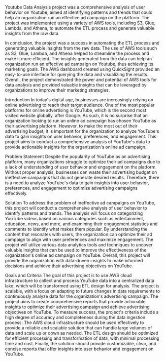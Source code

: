Youtube Data Analysis project was a comprehensive analysis of user behavior on Youtube, aimed at identifying patterns and trends that could help an organization run an effective ad campaign on the platform. The project was implemented using a variety of AWS tools, including S3, Glue, Lambda, and Athena, to automate the ETL process and generate valuable insights from the raw data.

In conclusion, the project was a success in automating the ETL process and generating valuable insights from the raw data. The use of AWS tools such as S3, Glue, Lambda, and Athena helped to streamline the process and make it more efficient. The insights generated from the data can help an organization run an effective ad campaign on Youtube, thus achieving its marketing goals. The AWS dashboard created using QuickSight provided an easy-to-use interface for querying the data and visualizing the results. Overall, the project demonstrated the power and potential of AWS tools for data analysis and provided valuable insights that can be leveraged by organizations to improve their marketing strategies.







Introduction
In today's digital age, businesses are increasingly relying on online advertising to reach their target audience. One of the most popular platforms for online advertising is YouTube, which is the second most visited website globally, after Google. As such, it is no surprise that an organization looking to run an online ad campaign has chosen YouTube as their advertising platform. However, to make the most out of their advertising budget, it is important for the organization to analyze YouTube's data to gain insights on user behavior, preferences, and engagement. This project aims to conduct a comprehensive analysis of YouTube's data to provide actionable insights for the organization's online ad campaign.

Problem Statement
Despite the popularity of YouTube as an advertising platform, many organizations struggle to optimize their ad campaigns due to a lack of understanding of user behavior and engagement on the platform. Without proper analysis, businesses can waste their advertising budget on ineffective campaigns that do not generate desired results. Therefore, there is a need to analyze YouTube's data to gain insights into user behavior, preferences, and engagement to optimize advertising campaigns effectively.

Solution
To address the problem of ineffective ad campaigns on YouTube, this project will conduct a comprehensive analysis of user behavior to identify patterns and trends. The analysis will focus on categorizing YouTube videos based on various categories such as entertainment, education, news, and more, and examining their engagement statistics and comments to identify what makes them popular. By understanding the content that resonates with users, the organization can optimize their ad campaign to align with user preferences and maximize engagement. The project will utilize various data analytics tools and techniques to uncover valuable insights that can be used to improve the effectiveness of the organization's online ad campaign on YouTube. Overall, this project will provide the organization with data-driven insights to make informed decisions and achieve their advertising objectives on YouTube.

Goals and Criteria
The goal of this project is to use AWS cloud infrastructure to collect and process YouTube data into a centralized data lake, which will be transformed using ETL design for analysis. The project is scalable, with a focus on adapting to future changes in data requirements to continuously analyze data for the organization's advertising campaign. The project aims to create comprehensive reports that provide actionable insights to optimize their advertising campaign and achieve advertising objectives on YouTube.
To measure success, the project's criteria include a high degree of accuracy and completeness during the data ingestion process. The AWS cloud infrastructure should be used effectively to provide a reliable and scalable solution that can handle large volumes of data and scale up or down as needed. The ETL design should be optimized for efficient processing and transformation of data, with minimal processing time and cost. Finally, the solution should provide customizable, clear, and concise reports that offer insights into user behavior and engagement on YouTube.
